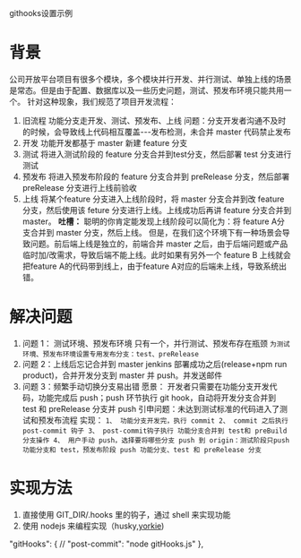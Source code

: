 githooks设置示例

# 背景
公司开放平台项目有很多个模块，多个模块并行开发、并行测试、单独上线的场景是常态。但是由于配置、数据库以及一些历史问题，测试、预发布环境只能共用一个。
针对这种现象，我们规范了项目开发流程：

1. 旧流程
  功能分支走开发、测试、预发布、上线
  问题：分支开发者沟通不及时的时候，会导致线上代码相互覆盖---发布检测，未合并 master 代码禁止发布
1. 开发
  功能开发都基于 master 新建 feature 分支
1. 测试
  将进入测试阶段的 feature 分支合并到test分支，然后部署 test 分支进行测试
1. 预发布
  将进入预发布阶段的 feature 分支合并到 preRelease 分支，然后部署 preRelease 分支进行上线前验收
1. 上线
  将某个feature 分支进入上线阶段时，将 master 分支合并到改 feature 分支，然后使用该 feture 分支进行上线。上线成功后再讲 feature 分支合并到 master。
  **吐槽：** 聪明的你肯定能发现上线阶段可以简化为：将 feature A分支合并到 master 分支，然后上线。 但是，在我们这个环境下有一种场景会导致问题。前后端上线是独立的，前端合并 master 之后，由于后端问题或产品临时加/改需求，导致后端不能上线。此时如果有另外一个 feature B 上线就会把feature A的代码带到线上，由于feature A对应的后端未上线，导致系统出错。


  # 解决问题
  1. 问题 1： 测试环境、预发布环境 只有一个，并行测试、预发布存在瓶颈
    ```
    为测试环境、预发布环境设置专用发布分支：test、preRelease
    ```
  1. 问题 2：上线后忘记合并到 master
    jenkins 部署成功之后(release+npm run product)，合并开发分支到 master 并 push。并发送邮件
  1. 问题 3：频繁手动切换分支易出错
    愿景：
    开发者只需要在功能分支开发代码，功能完成后 push；push 环节执行 git hook，自动将开发分支合并到 test 和 preRelease 分支并 push
    引申问题：未达到测试标准的代码进入了测试和预发布流程
    实现：
    ```
    1、 功能分支开发完，执行 commit
    2、 commit 之后执行 post-commit 钩子
    3、 post-commit钩子执行 功能分支合并到 test和 preBuild 分支操作
    4、 用户手动 push，选择要将哪些分支 push 到 origin：测试阶段只push 功能分支和 test，预发布阶段 push 功能分支、test 和 preRelease 分支
    ```

# 实现方法
1. 直接使用 GIT_DIR/.hooks 里的钩子，通过 shell 来实现功能
2. 使用 nodejs 来编程实现（husky,[yorkie](https://github.com/yyx990803/yorkie))

"gitHooks": {
    // "post-commit": "node gitHooks.js"
  },